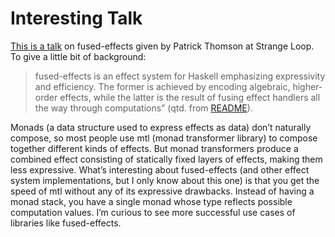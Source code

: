 # Interesting Talk

[This is a talk](
https://www.youtube.com/watch?time_continue=55&v=vfDazZfxlNs) on fused-effects given by Patrick Thomson at Strange Loop. To give a little bit of background:

>fused-effects is an effect system for Haskell emphasizing expressivity and efficiency. 
>The former is achieved by encoding algebraic, higher-order effects, while the latter is 
>the result of fusing effect handlers all the way through computations” (qtd. from [README](https://github.com/fused-effects/fused-effects/blob/master/README.md)). 

Monads (a data structure used to express effects as data) don’t naturally compose, so most people use mtl (monad transformer library) to compose together different kinds of effects. But monad transformers produce a combined effect consisting of statically fixed layers of effects, making them less expressive. What’s interesting about fused-effects (and other effect system implementations, but I only know about this one) is that you get the speed of mtl without any of its expressive drawbacks. Instead of having a monad stack, you have a single monad whose type reflects possible computation values. I’m curious to see more successful use cases of libraries like fused-effects.
